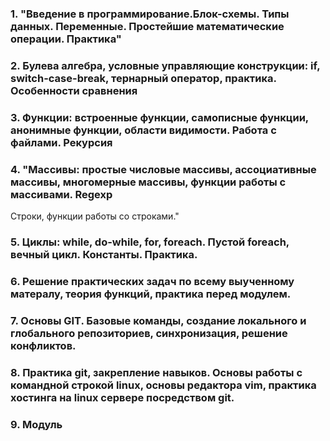 ### 1. "Введение в программирование.Блок-схемы. Типы данных. Переменные. Простейшие математические операции. Практика"

### 2. Булева алгебра, условные управляющие конструкции: if, switch-case-break, тернарный оператор, практика. Особенности сравнения 

### 3. Функции: встроенные функции, самописные функции, анонимные функции, области видимости. Работа с файлами. Рекурсия

### 4. "Массивы: простые числовые массивы, ассоциативные массивы, многомерные массивы, функции работы с массивами. Regexp
Строки, функции работы со строками."

### 5. Циклы: while, do-while, for, foreach. Пустой foreach, вечный цикл. Константы. Практика.

### 6. Решение практических задач по всему выученному матералу, теория функций, практика перед модулем.

### 7. Основы GIT. Базовые команды, создание локального и глобального репозиториев, синхронизация, решение конфликтов.

### 8. Практика git, закрепление навыков. Основы работы с командной строкой linux, основы редактора vim, практика хостинга на linux сервере посредством git.

###  9. Модуль
